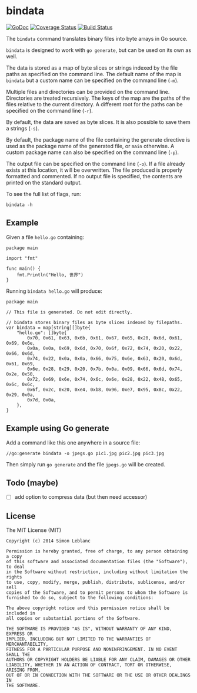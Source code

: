 # bindata

[![GoDoc](https://godoc.org/github.com/simleb/bindata?status.svg)](http://godoc.org/github.com/simleb/bindata)
[![Coverage Status](https://img.shields.io/coveralls/simleb/bindata.svg)](https://coveralls.io/r/simleb/bindata)
[![Build Status](https://drone.io/github.com/simleb/bindata/status.png)](https://drone.io/github.com/simleb/bindata/latest)

The `bindata` command translates binary files into byte arrays in Go source.

`bindata` is designed to work with `go generate`, but can be used on its own as well.

The data is stored as a map of byte slices or strings indexed by the file paths as specified on the command line. The default name of the map is `bindata` but a custom name can be specified on the command line (`-m`).

Multiple files and directories can be provided on the command line. Directories are treated recursively. The keys of the map are the paths of the files relative to the current directory. A different root for the paths can be specified on the command line (`-r`).

By default, the data are saved as byte slices. It is also possible to save them a strings (`-s`).

By default, the package name of the file containing the generate directive is used as the package name of the generated file, or `main` otherwise. A custom package name can also be specified on the command line (`-p`).

The output file can be specified on the command line (`-o`). If a file already exists at this location, it will be overwritten. The file produced is properly formatted and commented. If no output file is specified, the contents are printed on the standard output.

To see the full list of flags, run:

	bindata -h

## Example

Given a file `hello.go` containing:

	package main

	import "fmt"

	func main() {
		fmt.Println("Hello, 世界")
	}

Running `bindata hello.go` will produce:

	package main

	// This file is generated. Do not edit directly.

	// bindata stores binary files as byte slices indexed by filepaths.
	var bindata = map[string][]byte{
		"hello.go": []byte{
			0x70, 0x61, 0x63, 0x6b, 0x61, 0x67, 0x65, 0x20, 0x6d, 0x61, 0x69, 0x6e,
			0x0a, 0x0a, 0x69, 0x6d, 0x70, 0x6f, 0x72, 0x74, 0x20, 0x22, 0x66, 0x6d,
			0x74, 0x22, 0x0a, 0x0a, 0x66, 0x75, 0x6e, 0x63, 0x20, 0x6d, 0x61, 0x69,
			0x6e, 0x28, 0x29, 0x20, 0x7b, 0x0a, 0x09, 0x66, 0x6d, 0x74, 0x2e, 0x50,
			0x72, 0x69, 0x6e, 0x74, 0x6c, 0x6e, 0x28, 0x22, 0x48, 0x65, 0x6c, 0x6c,
			0x6f, 0x2c, 0x20, 0xe4, 0xb8, 0x96, 0xe7, 0x95, 0x8c, 0x22, 0x29, 0x0a,
			0x7d, 0x0a,
		},
	}

## Example using Go generate

Add a command like this one anywhere in a source file:

	//go:generate bindata -o jpegs.go pic1.jpg pic2.jpg pic3.jpg

Then simply run `go generate` and the file `jpegs.go` will be created.

## Todo (maybe)

- [ ] add option to compress data (but then need accessor)


## License

The MIT License (MIT)

	Copyright (c) 2014 Simon Leblanc
	
	Permission is hereby granted, free of charge, to any person obtaining a copy
	of this software and associated documentation files (the "Software"), to deal
	in the Software without restriction, including without limitation the rights
	to use, copy, modify, merge, publish, distribute, sublicense, and/or sell
	copies of the Software, and to permit persons to whom the Software is
	furnished to do so, subject to the following conditions:
	
	The above copyright notice and this permission notice shall be included in
	all copies or substantial portions of the Software.
	
	THE SOFTWARE IS PROVIDED "AS IS", WITHOUT WARRANTY OF ANY KIND, EXPRESS OR
	IMPLIED, INCLUDING BUT NOT LIMITED TO THE WARRANTIES OF MERCHANTABILITY,
	FITNESS FOR A PARTICULAR PURPOSE AND NONINFRINGEMENT. IN NO EVENT SHALL THE
	AUTHORS OR COPYRIGHT HOLDERS BE LIABLE FOR ANY CLAIM, DAMAGES OR OTHER
	LIABILITY, WHETHER IN AN ACTION OF CONTRACT, TORT OR OTHERWISE, ARISING FROM,
	OUT OF OR IN CONNECTION WITH THE SOFTWARE OR THE USE OR OTHER DEALINGS IN
	THE SOFTWARE.

